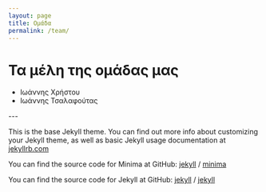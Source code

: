 ```yaml
---
layout: page
title: Ομάδα
permalink: /team/
---
```


<h1>Τα μέλη της ομάδας μας</h1>

<ul> 
<li>Ιωάννης Χρήστου</li>
<li>Ιωάννης Τσαλαφούτας</li>
</ul>
---


This is the base Jekyll theme. You can find out more info about customizing your Jekyll theme, as well as basic Jekyll usage documentation at [jekyllrb.com](https://jekyllrb.com/)

You can find the source code for Minima at GitHub:
[jekyll][jekyll-organization] /
[minima](https://github.com/jekyll/minima)

You can find the source code for Jekyll at GitHub:
[jekyll][jekyll-organization] /
[jekyll](https://github.com/jekyll/jekyll)


[jekyll-organization]: https://github.com/jekyll

